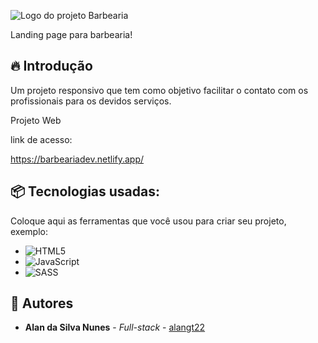 ![Logo do projeto](https://imgur.com/7VvSYnV.png)
 Barbearia 

Landing page para barbearia!

## 🔥 Introdução

Um projeto responsivo que tem como objetivo facilitar o contato com os profissionais para os devidos serviços.

Projeto Web

link de acesso:

https://barbeariadev.netlify.app/


## 📦 Tecnologias usadas:

Coloque aqui as ferramentas que você usou para criar seu projeto, exemplo:
* ![HTML5](https://img.shields.io/badge/html5-%23E34F26.svg?style=for-the-badge&logo=html5&logoColor=white)
* ![JavaScript](https://img.shields.io/badge/javascript-%23323330.svg?style=for-the-badge&logo=javascript&logoColor=%23F7DF1E)
* ![SASS](https://img.shields.io/badge/SASS-hotpink.svg?style=for-the-badge&logo=SASS&logoColor=white)



## 👷 Autores


* **Alan da Silva Nunes** - *Full-stack* - [alangt22](https://github.com/alangt22)






